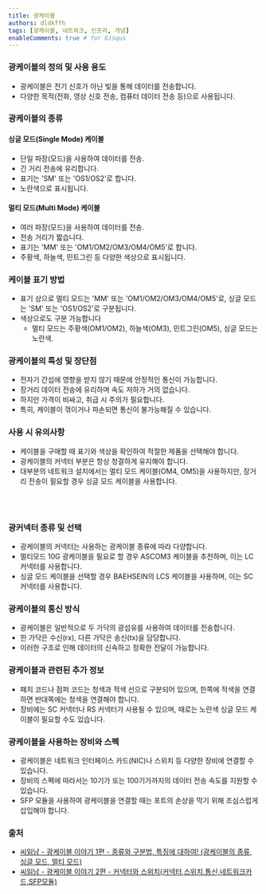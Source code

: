 ```yaml
---
title: 광케이블
authors: dldkffh
tags: [광케이블, 네트워크, 인프라, 개념]
enableComments: true # for Gisqus
---
```


### 광케이블의 정의 및 사용 용도

- 광케이블은 전기 신호가 아닌 빛을 통해 데이터를 전송합니다.
- 다양한 목적(전화, 영상 신호 전송, 컴퓨터 데이터 전송 등)으로 사용됩니다.

### 광케이블의 종류

#### 싱글 모드(Single Mode) 케이블

- 단일 파장(모드)을 사용하여 데이터를 전송.
- 긴 거리 전송에 유리합니다.
- 표기는 'SM' 또는 'OS1/OS2'로 합니다.
- 노란색으로 표시됩니다.

#### 멀티 모드(Multi Mode) 케이블

- 여러 파장(모드)을 사용하여 데이터를 전송.
- 전송 거리가 짧습니다.
- 표기는 'MM' 또는 'OM1/OM2/OM3/OM4/OM5'로 합니다.
- 주황색, 하늘색, 민트그린 등 다양한 색상으로 표시됩니다.

### 케이블 표기 방법

- 표기 상으로 멀티 모드는 'MM' 또는 'OM1/OM2/OM3/OM4/OM5'로, 싱글 모드는 'SM' 또는 'OS1/OS2'로 구분됩니다.
- 색상으로도 구분 가능합니다
  - 멀티 모드는 주황색(OM1/OM2), 하늘색(OM3), 민트그린(OM5), 싱글 모드는 노란색.

### 광케이블의 특성 및 장단점

- 전자기 간섭에 영향을 받지 않기 때문에 안정적인 통신이 가능합니다.
- 장거리 데이터 전송에 유리하며 속도 저하가 거의 없습니다.
- 하지만 가격이 비싸고, 취급 시 주의가 필요합니다.
- 특히, 케이블이 꺾이거나 파손되면 통신이 불가능해질 수 있습니다.

### 사용 시 유의사항

- 케이블을 구매할 때 표기와 색상을 확인하여 적절한 제품을 선택해야 합니다.
- 광케이블의 커넥터 부분은 항상 청결하게 유지해야 합니다.
- 대부분의 네트워크 설치에서는 멀티 모드 케이블(OM4, OM5)을 사용하지만, 장거리 전송이 필요할 경우 싱글 모드 케이블을 사용합니다.

<br/>
<br/>

### 광커넥터 종류 및 선택

- 광케이블의 커넥터는 사용하는 광케이블 종류에 따라 다양합니다.
- 멀티모드 10G 광케이블을 필요로 할 경우 ASCOM3 케이블을 추천하며, 이는 LC 커넥터를 사용합니다.
- 싱글 모드 케이블을 선택할 경우 BAEHSEIN의 LCS 케이블을 사용하며, 이는 SC 커넥터를 사용합니다.

### 광케이블의 통신 방식

- 광케이블은 일반적으로 두 가닥의 광섬유를 사용하여 데이터를 전송합니다.
- 한 가닥은 수신(rx), 다른 가닥은 송신(tx)을 담당합니다.
- 이러한 구조로 인해 데이터의 신속하고 정확한 전달이 가능합니다.

### 광케이블과 관련된 추가 정보

- 패치 코드나 점퍼 코드는 청색과 적색 선으로 구분되어 있으며, 한쪽에 적색을 연결하면 반대쪽에는 청색을 연결해야 합니다.
- 장비에는 SC 커넥터나 RS 커넥터가 사용될 수 있으며, 때로는 노란색 싱글 모드 케이블이 필요할 수도 있습니다.

### 광케이블을 사용하는 장비와 스펙

- 광케이블은 네트워크 인터페이스 카드(NIC)나 스위치 등 다양한 장비에 연결할 수 있습니다.
- 장비의 스펙에 따라서는 10기가 또는 100기가까지의 데이터 전송 속도를 지원할 수 있습니다.
- SFP 모듈을 사용하여 광케이블을 연결할 때는 포트의 손상을 막기 위해 조심스럽게 삽입해야 합니다.

<!--truncate-->

### 출처

- [씨읽남 - 광케이블 이야기 1편 - 종류와 구분법, 특징에 대하여! (광케이블의 종류, 싱글 모드, 멀티 모드)](https://www.youtube.com/watch?v=ev6p3SBZe68)
- [씨읽남 - 광케이블 이야기 2편 - 커넥터와 스위치(커넥터,스위치,통신,네트워크카드,SFP모듈)](https://www.youtube.com/watch?v=LpuLnvVX7NQ)
